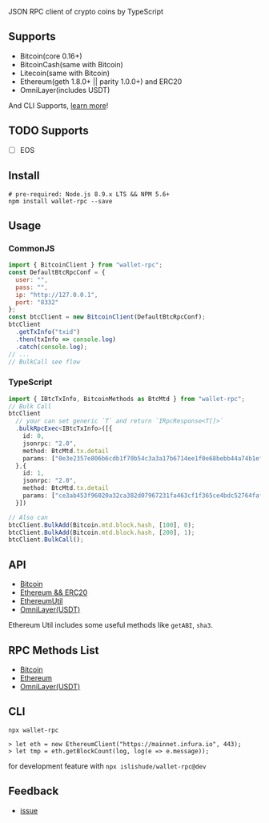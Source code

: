 JSON RPC client of crypto coins by TypeScript

## Supports

- Bitcoin(core 0.16+)
- BitcoinCash(same with Bitcoin)
- Litecoin(same with Bitcoin)
- Ethereum(geth 1.8.0+ || parity 1.0.0+) and ERC20
- OmniLayer(includes USDT)

And CLI Supports, [learn more](#cli)!

## TODO Supports

- [ ] EOS

## Install

```shell
# pre-required: Node.js 8.9.x LTS && NPM 5.6+
npm install wallet-rpc --save
```

## Usage

### CommonJS

```js
import { BitcoinClient } from "wallet-rpc";
const DefaultBtcRpcConf = {
  user: "",
  pass: "",
  ip: "http://127.0.0.1",
  port: "8332"
};
const btcClient = new BitcoinClient(DefaultBtcRpcConf);
btcClient
  .getTxInfo("txid")
  .then(txInfo => console.log)
  .catch(console.log);
// ...
// BulkCall see flow
```

### TypeScript

```typescript
import { IBtcTxInfo, BitcoinMethods as BtcMtd } from "wallet-rpc";
// Bulk Call
btcClient
  // your can set generic `T` and return `IRpcResponse<T[]>`
  .bulkRpcExec<IBtcTxInfo>([{
    id: 0,
    jsonrpc: "2.0",
    method: BtcMtd.tx.detail
    params: ["0e3e2357e806b6cdb1f70b54c3a3a17b6714ee1f0e68bebb44a74b1efd512098"]
  },{
    id: 1,
    jsonrpc: "2.0",
    method: BtcMtd.tx.detail
    params: ["ce3ab453f96020a32ca382d07967231fa463cf1f365ce4bdc52764faf20371bf"]
  }])

// Also can
btcClient.BulkAdd(Bitcoin.mtd.block.hash, [100], 0);
btcClient.BulkAdd(Bitcoin.mtd.block.hash, [200], 1);
btcClient.BulkCall();
```

## API

- [Bitcoin](./types/bitcoin/rpc.d.ts)
- [Ethereum && ERC20](./types/ethereum/rpc.d.ts)
- [EthereumUtil](./types/ethereum/util.d.ts)
- [OmniLayer(USDT)](./types/omni/rpc.d.ts)

Ethereum Util includes some useful methods like `getABI`, `sha3`.

## RPC Methods List

- [Bitcoin](./src/bitcoin/mtd.ts)
- [Ethereum](./src/ethereum/mtd.ts)
- [OmniLayer(USDT)](./src/omni/mtd.ts)

## CLI

```
npx wallet-rpc

> let eth = new EthereumClient("https://mainnet.infura.io", 443);
> let tmp = eth.getBlockCount(log, log(e => e.message));
```

for development feature with `npx islishude/wallet-rpc@dev`

## Feedback

- [issue](https://github.com/isLishude/wallet-rpc/issues)
